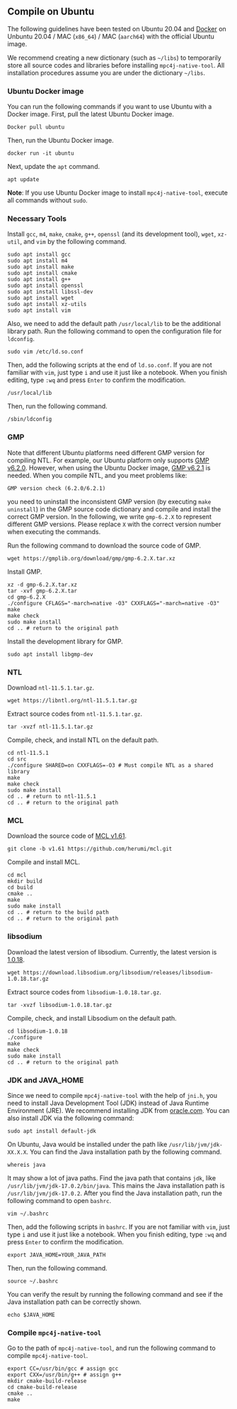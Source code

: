 ## Compile on Ubuntu

The following guidelines have been tested on Ubuntu 20.04 and [Docker](https://www.docker.com/) on Unbuntu 20.04 / MAC (`x86_64`) / MAC (`aarch64`) with the official Ubuntu image.

We recommend creating a new dictionary (such as `~/libs`) to temporarily store all source codes and libraries before installing `mpc4j-native-tool`. All installation procedures assume you are under the dictionary `~/libs`.

### Ubuntu Docker image

You can run the following commands if you want to use Ubuntu with a Docker image. First, pull the latest Ubuntu Docker image.

```shell
Docker pull ubuntu
```

Then, run the Ubuntu Docker image.

```shell
docker run -it ubuntu
```

Next, update the `apt` command.

```shell
apt update
```

**Note**: If you use Ubuntu Docker image to install `mpc4j-native-tool`, execute all commands without `sudo`.

### Necessary Tools

Install `gcc`, `m4`, `make`, `cmake`, `g++`, `openssl` (and its development tool), `wget`, `xz-util`, and `vim` by the following command.

```shell
sudo apt install gcc
sudo apt install m4
sudo apt install make
sudo apt install cmake
sudo apt install g++
sudo apt install openssl
sudo apt install libssl-dev
sudo apt install wget
sudo apt install xz-utils
sudo apt install vim
```

Also, we need to add the default path `/usr/local/lib` to be the additional library path. Run the following command to open the configuration file for `ldconfig`.

```shell
sudo vim /etc/ld.so.conf
```

Then, add the following scripts at the end of `ld.so.conf`. If you are not familiar with `vim`, just type `i` and use it just like a notebook. When you finish editing, type `:wq` and press `Enter` to confirm the modification.

```text
/usr/local/lib
```

Then, run the following command.

```shell
/sbin/ldconfig
```

### GMP

Note that different Ubuntu platforms need different GMP version for compiling NTL. For example, our Ubuntu platform only supports [GMP v6.2.0](https://gmplib.org/download/gmp/gmp-6.2.0.tar.xz). However, when using the Ubuntu Docker image, [GMP v6.2.1](https://gmplib.org/download/gmp/gmp-6.2.1.tar.xz) is needed. When you compile NTL, and you meet problems like:

```text
GMP version check (6.2.0/6.2.1)
```

you need to uninstall the inconsistent GMP version (by executing `make uninstall`) in the GMP source code dictionary and compile and install the correct GMP version. In the following, we write `gmp-6.2.X` to represent different GMP versions. Please replace `X` with the correct version number when executing the commands.

Run the following command to download the source code of GMP.

```shell
wget https://gmplib.org/download/gmp/gmp-6.2.X.tar.xz
```

Install GMP.

```shell
xz -d gmp-6.2.X.tar.xz
tar -xvf gmp-6.2.X.tar
cd gmp-6.2.X
./configure CFLAGS="-march=native -O3" CXXFLAGS="-march=native -O3"
make
make check
sudo make install
cd .. # return to the original path
```

Install the development library for GMP.

```shell
sudo apt install libgmp-dev
```

 ### NTL

Download  `ntl-11.5.1.tar.gz`.

```shell
wget https://libntl.org/ntl-11.5.1.tar.gz
```

Extract source codes from `ntl-11.5.1.tar.gz`.

```shell
tar -xvzf ntl-11.5.1.tar.gz
```

Compile, check, and install NTL on the default path.

```shell
cd ntl-11.5.1
cd src
./configure SHARED=on CXXFLAGS=-O3 # Must compile NTL as a shared library
make
make check
sudo make install
cd .. # return to ntl-11.5.1
cd .. # return to the original path
```

### MCL

Download the source code of [MCL v1.61](https://github.com/herumi/mcl/releases/tag/v1.61). 

```shell
git clone -b v1.61 https://github.com/herumi/mcl.git
```

Compile and install MCL.

```shell
cd mcl
mkdir build
cd build
cmake ..
make
sudo make install
cd .. # return to the build path
cd .. # return to the original path
```

### libsodium

Download the latest version of libsodium. Currently, the latest version is [1.0.18](https://download.libsodium.org/libsodium/releases/libsodium-1.0.18.tar.gz).

```shell
wget https://download.libsodium.org/libsodium/releases/libsodium-1.0.18.tar.gz
```

Extract source codes from `libsodium-1.0.18.tar.gz`.

```shell
tar -xvzf libsodium-1.0.18.tar.gz
```

Compile, check, and install Libsodium on the default path.

```shell
cd libsodium-1.0.18
./configure
make
make check
sudo make install
cd .. # return to the original path
```

### JDK and JAVA_HOME

Since we need to compile `mpc4j-native-tool` with the help of `jni.h`, you need to install Java Development Tool (JDK) instead of Java Runtime Environment (JRE). We recommend installing JDK from [oracle.com](https://www.oracle.com/java/technologies/downloads/). You can also install JDK via the following command:

```shell
sudo apt install default-jdk
```

On Ubuntu, Java would be installed under the path like `/usr/lib/jvm/jdk-XX.X.X`. You can find the Java installation path by the following command.

```shell
whereis java
```

It may show a lot of java paths. Find the java path that contains `jdk`, like `/usr/lib/jvm/jdk-17.0.2/bin/java`. This mains the Java installation path is `/usr/lib/jvm/jdk-17.0.2`. After you find the Java installation path, run the following command to open `bashrc`.

```shell
vim ~/.bashrc
```

Then, add the following scripts in `bashrc`. If you are not familiar with `vim`, just type `i` and use it just like a notebook. When you finish editing, type `:wq` and press `Enter` to confirm the modification.

```shell
export JAVA_HOME=YOUR_JAVA_PATH
```

Then, run the following command.

```shell
source ~/.bashrc
```

You can verify the result by running the following command and see if the Java installation path can be correctly shown.

```shell
echo $JAVA_HOME
```

### Compile `mpc4j-native-tool`

Go to the path of `mpc4j-native-tool`, and run the following command to compile `mpc4j-native-tool`.

```shell
export CC=/usr/bin/gcc # assign gcc
export CXX=/usr/bin/g++ # assign g++
mkdir cmake-build-release
cd cmake-build-release
cmake ..
make
```
